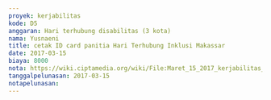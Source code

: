 ```yaml
---
proyek: kerjabilitas
kode: D5
anggaran: Hari terhubung disabilitas (3 kota)
nama: Yusnaeni
title: cetak ID card panitia Hari Terhubung Inklusi Makassar
date: 2017-03-15
biaya: 8000
nota: https://wiki.ciptamedia.org/wiki/File:Maret_15_2017_kerjabilitas_D5_print_idcard_panitia_neni.jpg
tanggalpelunasan: 2017-03-15
notapelunasan:
---
```

